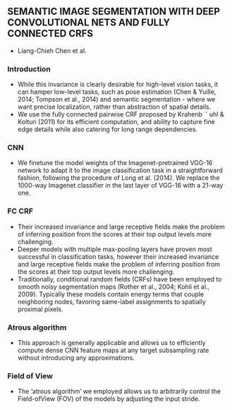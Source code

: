 ## SEMANTIC IMAGE SEGMENTATION WITH DEEP CONVOLUTIONAL NETS AND FULLY CONNECTED CRFS
- Liang-Chieh Chen et al.

### Introduction
- While this invariance is clearly desirable for high-level vision tasks, it can hamper low-level tasks, such as pose estimation (Chen & Yuille, 2014; Tompson et al., 2014) and semantic segmentation - where we want precise localization, rather than abstraction of spatial details.
- We use the fully connected pairwise CRF proposed by Krahenb ¨ uhl & Koltun (2011) for its efficient computation, and ability to capture fine edge details while also catering for long range dependencies.


### CNN
- We finetune the model weights of the Imagenet-pretrained VGG-16 network to adapt it to the image classification task in a straightforward fashion, following the procedure of Long et al. (2014). We replace the 1000-way Imagenet classifier in the last layer of VGG-16 with a 21-way one.

### FC CRF
- Their increased invariance and large receptive fields make the problem of inferring position from the scores at their top output levels more challenging.
- Deeper models with multiple max-pooling layers have proven most successful in classification tasks, however their increased invariance and large receptive fields make the problem of inferring position from the scores at their top output levels more challenging.
- Traditionally, conditional random fields (CRFs) have been employed to smooth noisy segmentation maps (Rother et al., 2004; Kohli et al., 2009). Typically these models contain energy terms that couple neighboring nodes, favoring same-label assignments to spatially proximal pixels. 

### Atrous algorithm
-  This approach is generally applicable and allows us to efficiently compute dense CNN feature maps at any target subsampling rate without introducing any approximations.

### Field of View
- The ‘atrous algorithm’ we employed allows us to arbitrarily control the Field-ofView (FOV) of the models by adjusting the input stride.
